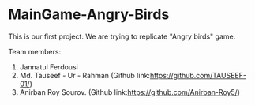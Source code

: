 # MainGame-Angry-Birds

This is our first project. We are trying to replicate "Angry birds" game.

Team members: 
1. Jannatul Ferdousi 
2. Md. Tauseef - Ur - Rahman (Github link:https://github.com/TAUSEEF-01/)
3. Anirban Roy Sourov.  (Github link:https://github.com/Anirban-Roy5/)


